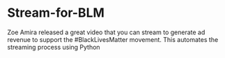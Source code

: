 # Stream-for-BLM
Zoe Amira released a great video that you can stream to generate ad revenue to support the #BlackLivesMatter movement. This automates the streaming process using Python
